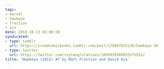 ```yaml
---
tags:
- marvel
- hawkeye
- fraction
- aja
date: 2018-10-13 02:00:59
syndicated:
- type: tumblr
  url: https://ireadcomicbooks.tumblr.com/post/178997615138/hawkeye-2012-7-by-matt-fraction-and-david-aja
- type: twitter
  url: https://twitter.com/roytang/statuses/1050929360935575552/
title: 'Hawkeye (2012) #7 by Matt Fraction and David Aja'
---
```

